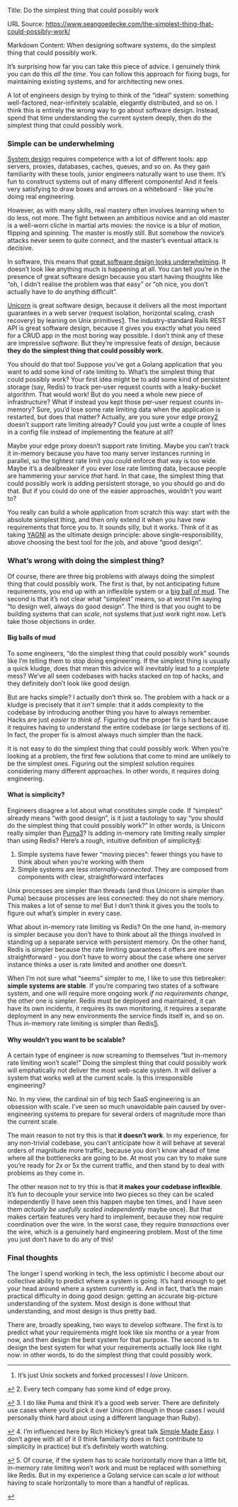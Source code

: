 Title: Do the simplest thing that could possibly work

URL Source: https://www.seangoedecke.com/the-simplest-thing-that-could-possibly-work/

Markdown Content:
When designing software systems, do the simplest thing that could possibly work.

It’s surprising how far you can take this piece of advice. I genuinely think you can do this _all the time_. You can follow this approach for fixing bugs, for maintaining existing systems, and for architecting new ones.

A lot of engineers design by trying to think of the “ideal” system: something well-factored, near-infinitely scalable, elegantly distributed, and so on. I think this is entirely the wrong way to go about software design. Instead, spend that time understanding the current system deeply, then do the simplest thing that could possibly work.

### Simple can be underwhelming

[System design](https://www.seangoedecke.com/good-system-design) requires competence with a lot of different tools: app servers, proxies, databases, caches, queues, and so on. As they gain familiarity with these tools, junior engineers naturally want to use them. It’s fun to construct systems out of many different components! And it feels very satisfying to draw boxes and arrows on a whiteboard - like you’re doing real engineering.

However, as with many skills, real mastery often involves learning when to do less, not more. The fight between an ambitious novice and an old master is a well-worn cliche in martial arts movies: the novice is a blur of motion, flipping and spinning. The master is mostly still. But somehow the novice’s attacks never seem to quite connect, and the master’s eventual attack is decisive.

In software, this means that [great software design looks underwhelming](https://www.seangoedecke.com/great-software-design). It doesn’t look like anything much is happening at all. You can tell you’re in the presence of great software design because you start having thoughts like “oh, I didn’t realise the problem was that easy” or “oh nice, you don’t actually have to do anything difficult”.

[Unicorn](https://github.com/defunkt/unicorn) is great software design, because it delivers all the most important guarantees in a web server (request isolation, horizontal scaling, crash recovery) by leaning on Unix primitives[1](https://www.seangoedecke.com/the-simplest-thing-that-could-possibly-work/#fn-1). The industry-standard Rails REST API is great software design, because it gives you exactly what you need for a CRUD app in the most boring way possible. I don’t think any of these are impressive _software_. But they’re impressive feats of _design_, because **they do the simplest thing that could possibly work**.

You should do that too! Suppose you’ve got a Golang application that you want to add some kind of rate limiting to. What’s the simplest thing that could possibly work? Your first idea might be to add some kind of persistent storage (say, Redis) to track per-user request counts with a leaky-bucket algorithm. That would work! But do you need a whole new piece of infrastructure? What if instead you kept those per-user request counts in-memory? Sure, you’d lose some rate limiting data when the application is restarted, but does that matter? Actually, are you sure your edge proxy[2](https://www.seangoedecke.com/the-simplest-thing-that-could-possibly-work/#fn-2) doesn’t support rate limiting already? Could you just write a couple of lines in a config file instead of implementing the feature at all?

Maybe your edge proxy doesn’t support rate limiting. Maybe you can’t track it in-memory because you have too many server instances running in parallel, so the tightest rate limit you could enforce that way is too wide. Maybe it’s a dealbreaker if you ever lose rate limiting data, because people are hammering your service _that_ hard. In that case, the simplest thing that could possibly work is adding persistent storage, so you should go and do that. But if you could do one of the easier approaches, wouldn’t you want to?

You really can build a whole application from scratch this way: start with the absolute simplest thing, and then only extend it when you have new requirements that force you to. It sounds silly, but it works. Think of it as taking [YAGNI](https://en.wikipedia.org/wiki/You_aren%27t_gonna_need_it) as the ultimate design principle: above single-responsibility, above choosing the best tool for the job, and above “good design”.

### What’s wrong with doing the simplest thing?

Of course, there are three big problems with always doing the simplest thing that could possibly work. The first is that, by not anticipating future requirements, you end up with an inflexible system or a [big ball of mud](http://laputan.org/mud/). The second is that it’s not clear what “simplest” means, so at worst I’m saying “to design well, always do good design”. The third is that you ought to be building systems that can _scale_, not systems that just work right now. Let’s take those objections in order.

#### Big balls of mud

To some engineers, “do the simplest thing that could possibly work” sounds like I’m telling them to stop doing engineering. If the simplest thing is usually a quick kludge, does that mean this advice will inevitably lead to a complete mess? We’ve all seen codebases with hacks stacked on top of hacks, and they definitely don’t look like good design.

But are hacks simple? I actually don’t think so. The problem with a hack or a kludge is precisely that it _isn’t_ simple: that it adds complexity to the codebase by introducing another thing you have to always remember. Hacks are just _easier to think of_. Figuring out the proper fix is hard because it requires having to understand the entire codebase (or large sections of it). In fact, the proper fix is almost always much simpler than the hack.

It is not easy to do the simplest thing that could possibly work. When you’re looking at a problem, the first few solutions that come to mind are unlikely to be the simplest ones. Figuring out the simplest solution requires considering many different approaches. In other words, it requires doing engineering.

#### What is simplicity?

Engineers disagree a lot about what constitutes simple code. If “simplest” already means “with good design”, is it just a tautology to say “you should do the simplest thing that could possibly work?” In other words, is Unicorn really simpler than [Puma](https://github.com/puma/puma)[3](https://www.seangoedecke.com/the-simplest-thing-that-could-possibly-work/#fn-3)? Is adding in-memory rate limiting really simpler than using Redis? Here’s a rough, intuitive definition of simplicity[4](https://www.seangoedecke.com/the-simplest-thing-that-could-possibly-work/#fn-4):

1.   Simple systems have fewer “moving pieces”: fewer things you have to think about when you’re working with them
2.   Simple systems are less _internally-connected_. They are composed from components with clear, straightforward interfaces

Unix processes are simpler than threads (and thus Unicorn is simpler than Puma) because processes are less connected: they do not share memory. This makes a lot of sense to me! But I don’t think it gives you the tools to figure out what’s simpler in every case.

What about in-memory rate limiting vs Redis? On the one hand, in-memory is simpler because you don’t have to think about all the things involved in standing up a separate service with persistent memory. On the other hand, Redis is simpler because the rate limiting guarantees it offers are more straightforward - you don’t have to worry about the case where one server instance thinks a user is rate limited and another one doesn’t.

When I’m not sure what “seems” simpler to me, I like to use this tiebreaker: **simple systems are stable**. If you’re comparing two states of a software system, and one will require more ongoing work _if no requirements change_, the other one is simpler. Redis must be deployed and maintained, it can have its own incidents, it requires its own monitoring, it requires a separate deployment in any new environments the service finds itself in, and so on. Thus in-memory rate limiting is simpler than Redis[5](https://www.seangoedecke.com/the-simplest-thing-that-could-possibly-work/#fn-5).

#### Why wouldn’t you want to be scalable?

A certain type of engineer is now screaming to themselves “but in-memory rate limiting won’t scale!” Doing the simplest thing that could possibly work will emphatically not deliver the most web-scale system. It will deliver a system that works well at the current scale. Is this irresponsible engineering?

No. In my view, the cardinal sin of big tech SaaS engineering is an obsession with scale. I’ve seen so much unavoidable pain caused by over-engineering systems to prepare for several orders of magnitude more than the current scale.

The main reason to not try this is that **it doesn’t work**. In my experience, for any non-trivial codebase, you can’t anticipate how it will behave at several orders of magnitude more traffic, because you don’t know ahead of time where all the bottlenecks are going to be. At most you can try to make sure you’re ready for 2x or 5x the current traffic, and then stand by to deal with problems as they come in.

The other reason not to try this is that **it makes your codebase inflexible**. It’s fun to decouple your service into two pieces so they can be scaled independently (I have seen this happen maybe ten times, and I have seen them _actually be usefully scaled independently_ maybe once). But that makes certain features very hard to implement, because they now require coordination over the wire. In the worst case, they require _transactions_ over the wire, which is a genuinely hard engineering problem. Most of the time you just don’t have to do any of this!

### Final thoughts

The longer I spend working in tech, the less optimistic I become about our collective ability to predict where a system is going. It’s hard enough to get your head around where a system currently is. And in fact, that’s the main practical difficulty in doing good design: getting an accurate big-picture understanding of the system. Most design is done without that understanding, and most design is thus pretty bad.

There are, broadly speaking, two ways to develop software. The first is to predict what your requirements might look like six months or a year from now, and then design the best system for that purpose. The second is to design the best system for what your requirements actually look like right now: in other words, to do the simplest thing that could possibly work.

* * *

1.   It’s just Unix sockets and forked processes! I _love_ Unicorn.

[↩](https://www.seangoedecke.com/the-simplest-thing-that-could-possibly-work/#fnref-1)
2.   Every tech company has some kind of edge proxy.

[↩](https://www.seangoedecke.com/the-simplest-thing-that-could-possibly-work/#fnref-2)
3.   I do like Puma and think it’s a good web server. There are definitely use cases where you’d pick it over Unicorn (though in those cases I would personally think hard about using a different language than Ruby).

[↩](https://www.seangoedecke.com/the-simplest-thing-that-could-possibly-work/#fnref-3)
4.   I’m influenced here by Rich Hickey’s great talk [Simple Made Easy](https://www.infoq.com/presentations/Simple-Made-Easy/). I don’t agree with all of it (I think familiarity does in fact contribute to simplicity in practice) but it’s definitely worth watching.

[↩](https://www.seangoedecke.com/the-simplest-thing-that-could-possibly-work/#fnref-4)
5.   Of course, if the system has to scale horizontally more than a little bit, in-memory rate limiting won’t work and must be replaced with something like Redis. But in my experience a Golang service can scale _a lot_ without having to scale horizontally to more than a handful of replicas.

[↩](https://www.seangoedecke.com/the-simplest-thing-that-could-possibly-work/#fnref-5)